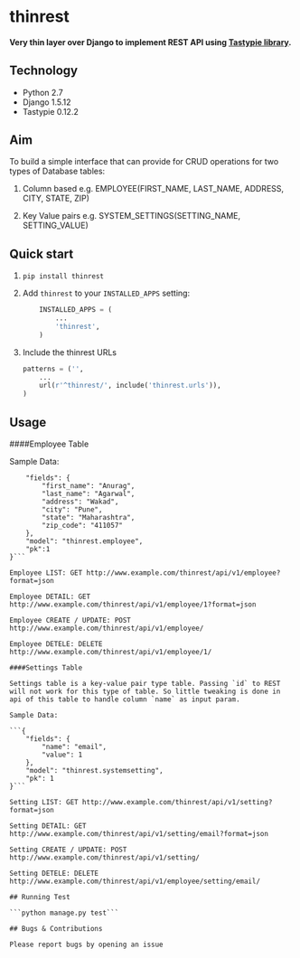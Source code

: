 # thinrest

#### Very thin layer over Django to implement REST API using [Tastypie library](https://github.com/django-tastypie/django-tastypie).

## Technology
* Python 2.7
* Django 1.5.12
* Tastypie 0.12.2

## Aim

To build a simple interface that can provide for CRUD operations for two types of Database tables:

1. Column based e.g. EMPLOYEE(FIRST_NAME, LAST_NAME, ADDRESS, CITY, STATE, ZIP)

2. Key Value pairs e.g. SYSTEM_SETTINGS(SETTING_NAME, SETTING_VALUE)

## Quick start

1. ```pip install thinrest```

2. Add `thinrest` to your `INSTALLED_APPS` setting:

    ```python
        INSTALLED_APPS = (
            ...
            'thinrest',
        )
    ```

3. Include the thinrest URLs

    ```python
    patterns = ('',
        ...
        url(r'^thinrest/', include('thinrest.urls')),
    )
    ```

## Usage

####Employee Table

Sample Data:

```{
    "fields": {
        "first_name": "Anurag",
        "last_name": "Agarwal",
        "address": "Wakad",
        "city": "Pune",
        "state": "Maharashtra",
        "zip_code": "411057"
    },
    "model": "thinrest.employee",
    "pk":1
}```

Employee LIST: GET http://www.example.com/thinrest/api/v1/employee?format=json

Employee DETAIL: GET http://www.example.com/thinrest/api/v1/employee/1?format=json

Employee CREATE / UPDATE: POST http://www.example.com/thinrest/api/v1/employee/

Employee DETELE: DELETE http://www.example.com/thinrest/api/v1/employee/1/

####Settings Table

Settings table is a key-value pair type table. Passing `id` to REST will not work for this type of table. So little tweaking is done in api of this table to handle column `name` as input param.

Sample Data:

```{
    "fields": {
        "name": "email",
        "value": 1
    },
    "model": "thinrest.systemsetting",
    "pk": 1
}```

Setting LIST: GET http://www.example.com/thinrest/api/v1/setting?format=json

Setting DETAIL: GET http://www.example.com/thinrest/api/v1/setting/email?format=json

Setting CREATE / UPDATE: POST http://www.example.com/thinrest/api/v1/setting/

Setting DETELE: DELETE http://www.example.com/thinrest/api/v1/employee/setting/email/

## Running Test

```python manage.py test```

## Bugs & Contributions

Please report bugs by opening an issue
